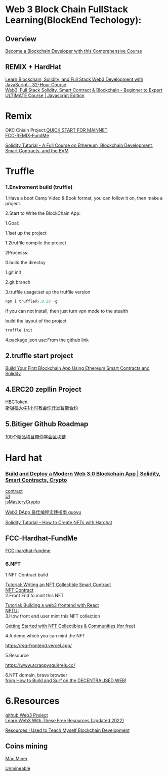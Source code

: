 # Web 3 Block Chain FullStack Learning(BlockEnd Techology):  
## Overview
    
[Become a Blockchain Developer with this Comprehensive Course](https://www.udemy.com/course/comprehensive-ethereum-blockchain-developer-course/?ranMID=39197&ranEAID=SAyYsTvLiGQ&ranSiteID=SAyYsTvLiGQ-gW6zwWQwPRoIE4uuJ2DHjw&LSNPUBID=SAyYsTvLiGQ&utm_source=aff-campaign&utm_medium=udemyads) 

## REMIX + HardHat
[Learn Blockchain, Solidity, and Full Stack Web3 Development with JavaScript – 32-Hour Course](https://www.youtube.com/watch?v=gyMwXuJrbJQ)  
[Web3, Full Stack Solidity, Smart Contract & Blockchain - Beginner to Expert ULTIMATE Course | Javascript Edition](https://github.com/smartcontractkit/full-blockchain-solidity-course-js)   
# Remix  
OKC Chiain Project:[QUICK START FOR MAINNET](https://okc-docs.readthedocs.io/en/latest/developers/deploy/remix.html)  
[FCC-REMIX-FundMe](https://github.com/GlennOu66304/FCC-REMIX-FundMe)    

[Solidity Tutorial - A Full Course on Ethereum, Blockchain Development, Smart Contracts, and the EVM](https://www.youtube.com/watch?v=ipwxYa-F1uY) 

# Truffle

### 1.Enviroment build (truffle)  

1.Have a boot Camp Video & Book format, you can follow it on, then make a project.  

2.Start to Write the BlockChain App:

1.Goal:

1.1set up the project

1.2truffile compile the project



2Processs:  

0.build the directoy

1.git init

2.git branch

3.truffile usage:set up the truffile version

```javascript
npm i truffle@5.0.20 -g
```

if you can not install, then just turn vpn mode to the stealth

build the layout of the project

```javascript
truffle init
```



4.package json use:From the github link


## 2.truffle start project

[Build Your First Blockchain App Using Ethereum Smart Contracts and Solidity](https://www.youtube.com/watch?v=coQ5dg8wM2o)

## 4.ERC20 zepllin Project
[HBCToken](https://github.com/GlennOu66304/HBCToken)    
[斯坦福大牛1小时教会你开发智能合约](https://www.youtube.com/watch?v=mEviHi6DhPo)


## 5.Bitiger Github Roadmap
[100个精品项目带你学会区块链](https://github.com/Fabsqrt/BitTiger/tree/master/Blockchain)

# Hard hat

### [Build and Deploy a Modern Web 3.0 Blockchain App | Solidity, Smart Contracts, Crypto](https://www.youtube.com/watch?v=Wn_Kb3MR_cU)  

[contract](https://github.com/GlennOu66304/jsMasteryCrypto)   
[UI](https://github.com/GlennOu66304/jsMasteryCryptoUI)    
[jsMasteryCrypto](https://github.com/GlennOu66304/jsMasteryCrypto)   

[Web3 DApp 最佳编程实践指南 guoyu](https://guoyu.mirror.xyz/RD-xkpoxasAU7x5MIJmiCX4gll3Cs0pAd5iM258S1Ek)  

[Solidity Tutorial – How to Create NFTs with Hardhat](https://www.freecodecamp.org/news/solidity-tutorial-hardhat-nfts/) 
## FCC-Hardhat-FundMe
[FCC-hardhat-fundme](https://github.com/GlennOu66304/FCC-hardhat-fundme)    

### 6.NFT

1.NFT Contract build   

[Tutorial: Writing an NFT Collectible Smart Contract](https://medium.com/scrappy-squirrels/tutorial-writing-an-nft-collectible-smart-contract-9c7e235e96da)    
[NFT Contract](https://github.com/GlennOu66304/NFT)   
2.Front End to mint this NFT

[Tutorial: Building a web3 frontend with React](https://medium.com/scrappy-squirrels/tutorial-building-a-web3-frontend-with-react-e0a87ea3bad)   
[NFTUI](https://github.com/GlennOu66304/nftui)     
3.How front end user mint this NFT collection

[Getting Started with NFT Collectibles & Communities (for free)](https://medium.com/scrappy-squirrels/getting-started-with-nft-collectibles-communities-for-free-24bab021a97)

4.A demo which you can mint the NFT

https://rsq-frontend.vercel.app/

5.Resource

https://www.scrappysquirrels.co/

6.NFT domain, brave browser     
[from How to Build and Surf on the DECENTRALISED WEB!](https://www.youtube.com/watch?v=NQI4-7MkisI)

# 6.Resources
[github Web3 Project](https://github.com/GlennOu66304/Full-Stack-Development/blob/master/Web3/README.md)  
[Learn Web3 With These Free Resources (Updated 2022)](https://web3.career/learn-web3)

[Resources I Used to Teach Myself Blockchain Development](https://www.freecodecamp.org/news/the-resources-i-used-to-teach-myself-blockchain-development-1fccada9b92b/)  


## Coins mining

[Mac Miner](https://github.com/GlennOu66304/CS-RESOURS-CENTER/blob/master/CS_FUN/Mining%20the%20Bitcoins%20on%20the%20Macbook%20(intel).md)

[Unmineable](https://www.youtube.com/watch?v=Jr_RGpdsbxY)
